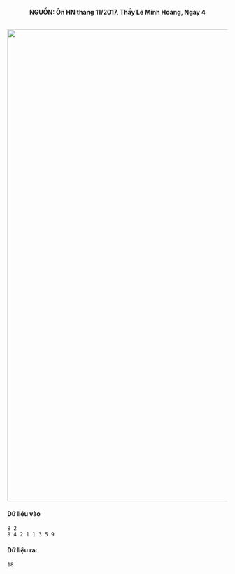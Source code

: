 **<center>NGUỒN: Ôn HN tháng 11/2017, Thầy Lê Minh Hoàng, Ngày 4</center>**
<br>

<img src="/images/problems/1021/dolls.svg" width=1080px>

#### Dữ liệu vào
```
8 2
8 4 2 1 1 3 5 9
```

#### Dữ liệu ra:
```
18
```